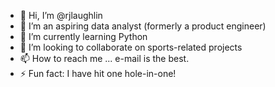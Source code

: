 - 👋 Hi, I’m @rjlaughlin
- 👀 I’m an aspiring data analyst (formerly a product engineer)
- 🌱 I’m currently learning Python
- 💞️ I’m looking to collaborate on sports-related projects
- 📫 How to reach me ... e-mail is the best.
- ⚡ Fun fact: I have hit one hole-in-one!

<!---
rjlaughlin/rjlaughlin is a ✨ special ✨ repository because its `README.md` (this file) appears on your GitHub profile.
You can click the Preview link to take a look at your changes.
--->
